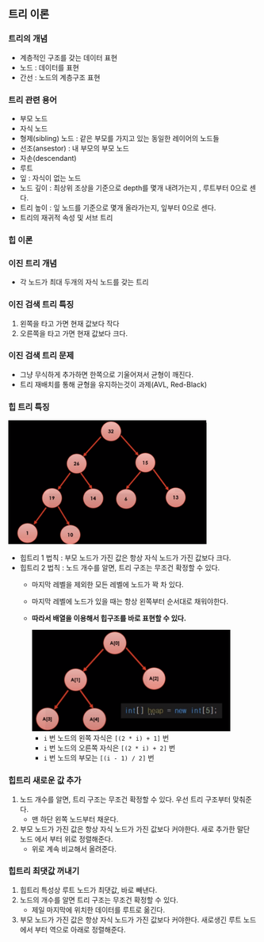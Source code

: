 ## 트리 이론

### 트리의 개념

- 계층적인 구조를 갖는 데이터 표현
- 노드 : 데이터를 표현
- 간선 : 노드의 계층구조 표현

### 트리 관련 용어

- 부모 노드
- 자식 노드
- 형제(sibling) 노드 : 같은 부모를 가지고 있는 동일한 레이어의 노드들
- 선조(ansestor) : 내 부모의 부모 노드
- 자손(descendant)
- 루트
- 잎 : 자식이 없는 노드
- 노드 깊이 : 최상위 조상을 기준으로 depth를 몇개 내려가는지 , 루트부터 0으로 센다.
- 트리 높이 : 잎 노드를 기준으로 몇개 올라가는지, 잎부터 0으로 센다.
- 트리의 재귀적 속성 및 서브 트리


### 힙 이론

### 이진 트리 개념

- 각 노드가 최대 두개의 자식 노드를 갖는 트리

### 이진 검색 트리 특징

1. 왼쪽을 타고 가면 현재 값보다 작다
2. 오른쪽을 타고 가면 현재 값보다 크다.

### 이진 검색 트리 문제

- 그냥 무식하게 추가하면 한쪽으로 기울어져서 균형이 깨진다.
- 트리 재배치를 통해 균형을 유지하는것이 과제(AVL, Red-Black)

### 힙 트리 특징

<img src="../asset/tree01.png" width="400"> 

- 힙트리 1 법칙 : 부모 노드가 가진 값은 항상 자식 노드가 가진 값보다 크다.
- 힙트리 2 법칙 : 노드 개수를 알면, 트리 구조는 무조건 확정할 수 있다.
    - 마지막 레벨을 제외한 모든 레벨에 노드가 꽉 차 있다.
    - 마지막 레벨에 노드가 있을 때는 항상 왼쪽부터 순서대로 채워야한다.
    - **따라서 배열을 이용해서 힙구조를 바로 표현할 수 있다.**

        <img src="../asset/tree02.png" width="400"> 
        
        - `i` 번 노드의 왼쪽 자식은 `[(2 * i) + 1]` 번
        - `i` 번 노드의 오른쪽 자식은 `[(2 * i) + 2]` 번
        - `i` 번 노드의 부모는 `[(i - 1) / 2]` 번

### 힙트리 새로운 값 추가

1. 노드 개수를 알면, 트리 구조는 무조건 확정할 수 있다. 우선 트리 구조부터 맞춰준다.
    - 맨 하단 왼쪽 노드부터 채운다.
2. 부모 노드가 가진 값은 항상 자식 노드가 가진 값보다 커야한다. 새로 추가한 말단 노드 에서 부터 위로 정렬해준다.
    - 위로 계속 비교해서 올려준다.


### 힙트리 최댓값 꺼내기

1. 힙트리 특성상 루트 노드가 최댓값, 바로 빼낸다.
2. 노드의 개수를 알면 트리 구조는 무조건 확정할 수 있다.
    - 제일 마지막에 위치한 데이터를 루트로 옮긴다.
3. 부모 노드가 가진 값은 항상 자식 노드가 가진 값보다 커야한다. 새로생긴 루트 노드에서 부터 역으로 아래로 정렬해준다.